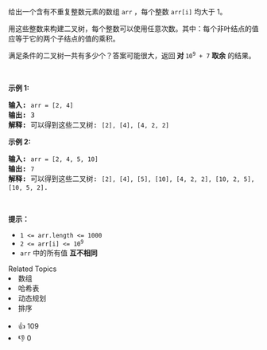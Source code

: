 <p>给出一个含有不重复整数元素的数组 <code>arr</code> ，每个整数 <code>arr[i]</code> 均大于 1。</p>

<p>用这些整数来构建二叉树，每个整数可以使用任意次数。其中：每个非叶结点的值应等于它的两个子结点的值的乘积。</p>

<p>满足条件的二叉树一共有多少个？答案可能很大，返回<strong> 对 </strong><code>10<sup>9</sup> + 7</code> <strong>取余</strong> 的结果。</p>

<p>&nbsp;</p>

<p><strong>示例 1:</strong></p>

<pre>
<strong>输入:</strong> <span><code>arr = [2, 4]</code></span>
<strong>输出:</strong> 3
<strong>解释:</strong> 可以得到这些二叉树: <span><code>[2], [4], [4, 2, 2]</code></span></pre>

<p><strong>示例 2:</strong></p>

<pre>
<strong>输入:</strong> <span><code>arr = [2, 4, 5, 10]</code></span>
<strong>输出:</strong> <span><code>7</code></span>
<strong>解释:</strong> 可以得到这些二叉树: <span><code>[2], [4], [5], [10], [4, 2, 2], [10, 2, 5], [10, 5, 2]</code></span>.</pre>

<p>&nbsp;</p>

<p><strong>提示：</strong></p>

<ul> 
 <li><code>1 &lt;= arr.length &lt;= 1000</code></li> 
 <li><code>2 &lt;= arr[i] &lt;= 10<sup>9</sup></code></li> 
 <li><code>arr</code> 中的所有值 <strong>互不相同</strong></li> 
</ul>

<div><div>Related Topics</div><div><li>数组</li><li>哈希表</li><li>动态规划</li><li>排序</li></div></div><br><div><li>👍 109</li><li>👎 0</li></div>